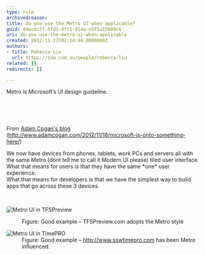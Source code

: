 ```yaml
---
type: rule
archivedreason: 
title: Do you use the Metro UI when applicable?
guid: d4ecdc7f-5fd1-4ff1-914a-e5f5a15089c6
uri: do-you-use-the-metro-ui-when-applicable
created: 2012-11-27T02:14:44.0000000Z
authors:
- title: Rebecca Liu
  url: https://ssw.com.au/people/rebecca-liu
related: []
redirects: []

---
```



<p>Metro is Microsoft’s UI design guideline.</p>
<br><excerpt class='endintro'></excerpt><br>
​<dl><dt><p>From <a href="http&#58;//www.adamcogan.com/2012/11/18/microsoft-is-onto-something-here/">Adam Cogan's blog</a> (<a href="http&#58;//www.adamcogan.com/2012/11/18/microsoft-is-onto-something-here/">http&#58;//www.adamcogan.com/2012/11/18/microsoft-is-onto-something-here/</a>)</p><p class="ssw15-rteElement-Reference">We now have devices from phones, tablets, work PCs and servers all with the same Metro (dont tell me to call it Modern UI please) tiled user interface.<br> What that means for users is that they have the same *one* user experience.<br> What that means for developers is that we have the simplest way to build apps that go across these 3 devices.</p></dt><dt><br></dt><dl class="ssw15-rteElement-ImageArea"><img src="http&#58;//www.ssw.com.au/ssw/Standards/Rules/Images/Metro-Good.jpg" alt="Metro UI in TFSPreview" /></dl>
<dd class="ssw15-rteElement-FigureGood">Figure&#58; Good example – TFSPreview.com adopts the Metro style</dd></dl>
<dl class="goodImage"><dt><img src="http&#58;//www.ssw.com.au/ssw/Standards/Rules/Images/Metro-Good2.jpg" alt="Metro UI in TimePRO" /></dt>
<dd>Figure&#58; Good example – <a href="http&#58;//www.sswtimepro.com/">http&#58;//www.sswtimepro.com</a> has been Metro influenced.</dd></dl>



